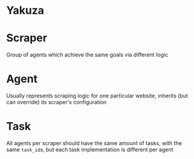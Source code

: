 Yakuza
======

Scraper
=======
Group of agents which achieve the same goals via different logic

Agent
=====
Usually represents scraping logic for one particular website, inherits (but can override) its
scraper's configuration

Task
====
All agents per scraper should have the same amount of tasks, with the same `task_id`s, but each
task implementation is different per agent
